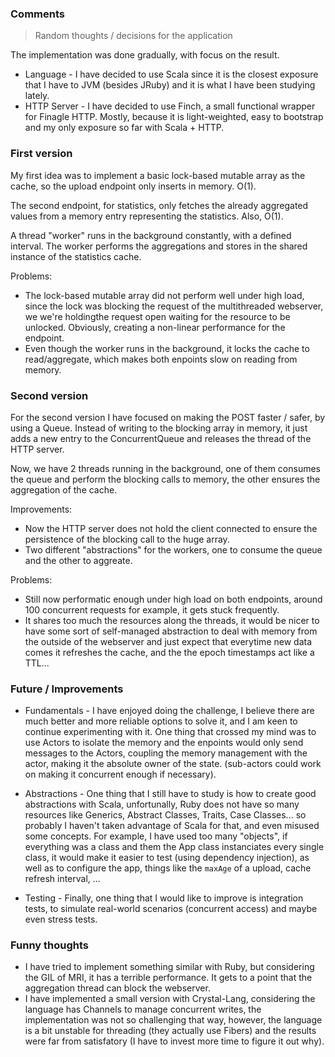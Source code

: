 ### Comments
> Random thoughts / decisions for the application

The implementation was done gradually, with focus on the result.

* Language - I have decided to use Scala since it is the closest exposure that I have to JVM (besides JRuby) and it is what I have been studying lately.
* HTTP Server - I have decided to use Finch, a small functional wrapper for Finagle HTTP. Mostly, because it is light-weighted, easy to bootstrap and my only exposure so far with Scala + HTTP.

### First version

My first idea was to implement a basic lock-based mutable array as the cache, so the upload endpoint only inserts in memory. O(1).

The second endpoint, for statistics, only fetches the already aggregated values from a memory entry representing the statistics. Also, O(1).

A thread "worker" runs in the background constantly, with a defined interval. The worker performs the aggregations and stores in the shared instance of the statistics cache.

Problems:
  * The lock-based mutable array did not perform well under high load, since the lock was blocking the request of the multithreaded webserver, we we're holdingthe request open waiting for the resource to be unlocked. Obviously, creating a non-linear performance for the endpoint.
  * Even though the worker runs in the background, it locks the cache to read/aggregate, which makes both enpoints slow on reading from memory.

### Second version

For the second version I have focused on making the POST faster / safer, by using a Queue. Instead of writing to the blocking array in memory, it just adds a new entry to the ConcurrentQueue and releases the thread of the HTTP server.

Now, we have 2 threads running in the background, one of them consumes the queue and perform the blocking calls to memory, the other ensures the aggregation of the cache.

Improvements:
  * Now the HTTP server does not hold the client connected to ensure the persistence of the blocking call to the huge array.
  * Two different "abstractions" for the workers, one to consume the queue and the other to aggreate.

Problems:
  * Still now performatic enough under high load on both endpoints, around 100 concurrent requests for example, it gets stuck frequently.
  * It shares too much the resources along the threads, it would be nicer to have some sort of self-managed abstraction to deal with memory from the outside of the webserver and just expect that everytime new data comes it refreshes the cache, and the the epoch timestamps act like a TTL...

### Future / Improvements
  * Fundamentals - I have enjoyed doing the challenge, I believe there are much better and more reliable options to solve it, and I am keen to continue experimenting with it. One thing that crossed my mind was to use Actors to isolate the memory and the enpoints would only send messages to the Actors, coupling the memory management with the actor, making it the absolute owner of the state. (sub-actors could work on making it concurrent enough if necessary).

  * Abstractions - One thing that I still have to study is how to create good abstractions with Scala, unfortunally, Ruby does not have so many resources like Generics, Abstract Classes, Traits, Case Classes...  so probably I haven't taken advantage of Scala for that, and even misused some concepts. For example, I have used too many "objects", if everything was a class and them the App class instanciates every single class, it would make it easier to test (using dependency injection), as well as to configure the app, things like the `maxAge` of a upload, cache refresh interval, ...

  * Testing - Finally, one thing that I would like to improve is integration tests, to simulate real-world scenarios (concurrent access) and maybe even stress tests.

### Funny thoughts
  * I have tried to implement something similar with Ruby, but considering the GIL of MRI, it has a terrible performance. It gets to a point that the aggregation thread can block the webserver.
  * I have implemented a small version with Crystal-Lang, considering the language has Channels to manage concurrent writes, the implementation was not so challenging that way, however, the language is a bit unstable for threading (they actually use Fibers) and the results were far from satisfatory (I have to invest more time to figure it out why).
